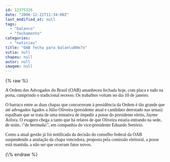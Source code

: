 ```yaml
---
id: 12375326
date: "2006-12-22T11:34:00Z"
last_modified_at: null
tags:
  - "balanco"
  - "fechamento"
categories:
  - "noticias"
title: "OAB fecha para balan\u00e7o"
sutia: null
chapeu: null
autor: null
imagem: null
---
```

{\% raw %}
<p><P><FONT face=Verdana>A Ordem dos Advogados do Brasil (OAB) amanheceu fechada hoje, com placa e tudo na porta, cumprindo o tradicional recesso. Os trabalhos voltam no dia 10 de janeiro.</FONT></P></p>
<p><P><FONT face=Verdana>O barraco entre as duas chapas que concorreram à presidência da Ordem é tão grande que até advogados ligados a Júlio Oliveira (presidente atual e candidato derrotado nas urnas) espalham que se trata de uma tentativa de impedir a posse do presidente eleito, Jayme Asfora. O exagero chega a tanto que há relatos de que Oliveira estaria entrando na sede, de noite, \"de bermuda\", em companhia do vice-presidente Eduardo Sertório.</FONT></P></p>
<p><P><FONT face=Verdana>Como a atual gestão já foi notificada da decisão do conselho federal da OAB suspendendo a anulação da chapa vencedora,&nbsp;proposta pela comissão eleitoral, a posse está mantida, a não ser que ocorram fatos novos.</FONT></P> </p>
{\% endraw %}